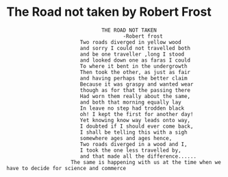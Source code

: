 # The Road not taken by Robert Frost  
                                   THE ROAD NOT TAKEN
                                          -Robert frost
                            Two roads diverged in yellow wood
                            and sorry I could not travelled both
                            and be one traveller ,long I stood
                            and looked down one as faras I could
                            To where it bent in the undergrowth
                            Then took the other, as just as fair
                            and having perhaps the better claim
                            Because it was graspy and wanted wear
                            though as for that the passing there
                            Had worn them really about the same,
                            and both that morning equally lay
                            In leave no step had trodden black
                            oh! I kept the first for another day!
                            Yet knowing know way leads onto way,
                            I doubted if I should ever come back,
                            I shall be telling this with a sigh
                            somewhere ages and ages hence,
                            Two roads diverged in a wood and I,
                            I took the one less travelled by,
                            and that made all the difference......
                         The same is happening with us at the time when we have to decide for science and commerce
                             
